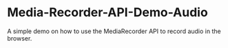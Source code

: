 # Media-Recorder-API-Demo-Audio
A simple demo on how to use the MediaRecorder API to record audio in the browser.
